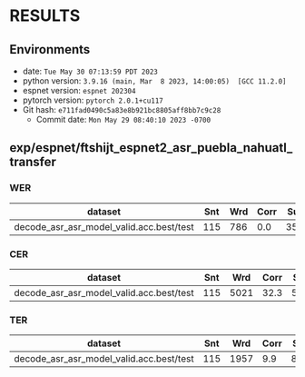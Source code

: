 <!-- Generated by scripts/utils/show_asr_result.sh -->
# RESULTS
## Environments
- date: `Tue May 30 07:13:59 PDT 2023`
- python version: `3.9.16 (main, Mar  8 2023, 14:00:05)  [GCC 11.2.0]`
- espnet version: `espnet 202304`
- pytorch version: `pytorch 2.0.1+cu117`
- Git hash: `e711fad0490c5a83e8b921bc8805aff8bb7c9c28`
  - Commit date: `Mon May 29 08:40:10 2023 -0700`

## exp/espnet/ftshijt_espnet2_asr_puebla_nahuatl_transfer
### WER

|dataset|Snt|Wrd|Corr|Sub|Del|Ins|Err|S.Err|
|---|---|---|---|---|---|---|---|---|
|decode_asr_asr_model_valid.acc.best/test|115|786|0.0|35.9|64.1|0.8|100.8|100.0|

### CER

|dataset|Snt|Wrd|Corr|Sub|Del|Ins|Err|S.Err|
|---|---|---|---|---|---|---|---|---|
|decode_asr_asr_model_valid.acc.best/test|115|5021|32.3|59.7|8.0|46.9|114.6|100.0|

### TER

|dataset|Snt|Wrd|Corr|Sub|Del|Ins|Err|S.Err|
|---|---|---|---|---|---|---|---|---|
|decode_asr_asr_model_valid.acc.best/test|115|1957|9.9|87.4|2.7|67.4|157.5|100.0|

